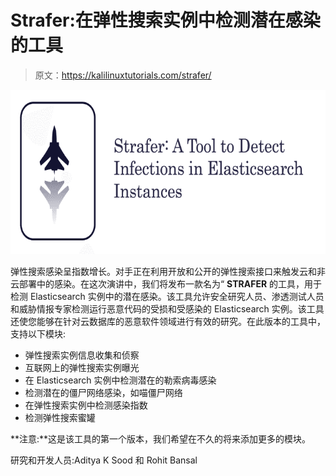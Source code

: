 # Strafer:在弹性搜索实例中检测潜在感染的工具

> 原文：<https://kalilinuxtutorials.com/strafer/>

[![Strafer : A Tool To Detect Potential Infections In Elasticsearch Instances](img/c374ed9eb41a213ff300387c06a7c51b.png "Strafer : A Tool To Detect Potential Infections In Elasticsearch Instances")](https://1.bp.blogspot.com/-nE49Dupar6M/YFTjs89E1CI/AAAAAAAAIlc/8FzmK-jEQqc_IGEwGYGT23aa85dMDx50QCLcBGAsYHQ/s728/strafer%25281%2529.png)

弹性搜索感染呈指数增长。对手正在利用开放和公开的弹性搜索接口来触发云和非云部署中的感染。在这次演讲中，我们将发布一款名为“ **STRAFER** 的工具，用于检测 Elasticsearch 实例中的潜在感染。该工具允许安全研究人员、渗透测试人员和威胁情报专家检测运行恶意代码的受损和受感染的 Elasticsearch 实例。该工具还使您能够在针对云数据库的恶意软件领域进行有效的研究。在此版本的工具中，支持以下模块:

*   弹性搜索实例信息收集和侦察
*   互联网上的弹性搜索实例曝光
*   在 Elasticsearch 实例中检测潜在的勒索病毒感染
*   检测潜在的僵尸网络感染，如喵僵尸网络
*   在弹性搜索实例中检测感染指数
*   检测弹性搜索蜜罐

**注意:**这是该工具的第一个版本，我们希望在不久的将来添加更多的模块。

研究和开发人员:Aditya K Sood 和 Rohit Bansal